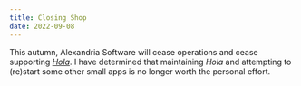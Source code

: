 ```yaml
---
title: Closing Shop
date: 2022-09-08
---
```

This autumn, Alexandria Software will cease operations and cease supporting _[Hola](/hola)_. I have determined that maintaining _Hola_ and attempting to (re)start some other small apps is no longer worth the personal effort.
